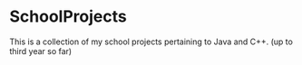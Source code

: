 # SchoolProjects

This is a collection of my school projects pertaining to Java and C++. (up to third year so far)
